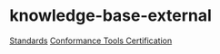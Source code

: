 # knowledge-base-external

[Standards](./standards)
[Conformance Tools Certification](./conformance-tools-certification)
